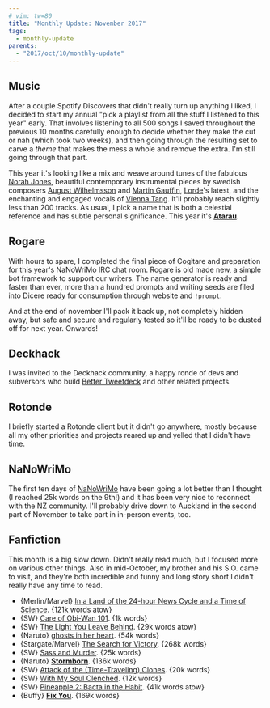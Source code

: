 ```yaml
---
# vim: tw=80
title: "Monthly Update: November 2017"
tags:
  - monthly-update
parents:
  - "2017/oct/10/monthly-update"
---
```


## Music

After a couple Spotify Discovers that didn't really turn up anything I liked, I
decided to start my annual "pick a playlist from all the stuff I listened to
this year" early. That involves listening to all 500 songs I saved throughout
the previous 10 months carefully enough to decide whether they make the cut or
nah (which took two weeks), and then going through the resulting set to carve a
*theme* that makes the mess a whole and remove the extra. I'm still going
through that part.

This year it's looking like a mix and weave around tunes of the fabulous [Norah
Jones], beautiful contemporary instrumental pieces by swedish composers [August
Wilhelmsson] and [Martin Gauffin], [Lorde]'s latest, and the enchanting and
engaged vocals of [Vienna Tang]. It'll probably reach slightly less than 200
tracks. As usual, I pick a name that is both a celestial reference and has
subtle personal significance. This year it's **[Atarau]**.

[Norah Jones]: https://www.norahjones.com/
[August Wilhelmsson]: https://www.augustwl.com/
[Martin Gauffin]: https://cargocollective.com/martingauffin
[Lorde]: https://lorde.co.nz/
[Vienna Tang]: http://viennateng.com/
[Atarau]: https://open.spotify.com/user/passcod/playlist/5dIozbsC5eloBkX2OaPHoj

## Rogare

With hours to spare, I completed the final piece of Cogitare and preparation for
this year's NaNoWriMo IRC chat room. Rogare is old made new, a simple bot
framework to support our writers. The name generator is ready and faster than
ever, more than a hundred prompts and writing seeds are filed into Dicere ready
for consumption through website and `!prompt`.

And at the end of november I'll pack it back up, not completely hidden away, but
safe and secure and regularly tested so it'll be ready to be dusted off for next
year. Onwards!

## Deckhack

I was invited to the Deckhack community, a happy ronde of devs and subversors
who build [Better Tweetdeck] and other related projects.

[Better Tweetdeck]: https://github.com/eramdam/BetterTweetDeck

## Rotonde

I briefly started a Rotonde client but it didn't go anywhere, mostly because all
my other priorities and projects reared up and yelled that I didn't have time.

## NaNoWriMo

The first ten days of [NaNoWriMo] have been going a lot better than I thought (I
reached 25k words on the 9th!) and it has been very nice to reconnect with the
NZ community. I'll probably drive down to Auckland in the second part of
November to take part in in-person events, too.

[NaNoWriMo]: https://nanowrimo.org/participants/passcod

## Fanfiction

This month is a big slow down. Didn't really read much, but I focused more on
various other things. Also in mid-October, my brother and his S.O. came to
visit, and they're both incredible and funny and long story short I didn't
really have any time to read.

 - {Merlin/Marvel} [In a Land of the 24-hour News Cycle and a Time of Science](https://archiveofourown.org/works/3834724). {121k words atow}
 - {SW} [Care of Obi-Wan 101](https://archiveofourown.org/works/12218535). {1k words}
 - {SW} [The Light You Leave Behind](https://archiveofourown.org/works/7763773). {29k words atow}
 - {Naruto} [ghosts in her heart](https://archiveofourown.org/works/7623562). {54k words}
 - {Stargate/Marvel} [The Search for Victory](https://archiveofourown.org/works/2417495). {268k words}
 - {SW} [Sass and Murder](https://archiveofourown.org/works/7698400). {25k words}
 - {Naruto} **[Stormborn](https://archiveofourown.org/works/1877970)**. {136k words}
 - {SW} [Attack of the (Time-Traveling) Clones](https://archiveofourown.org/works/11215419). {20k words}
 - {SW} [With My Soul Clenched](https://archiveofourown.org/works/12453330). {12k words}
 - {SW} [Pineapple 2: Bacta in the Habit](https://archiveofourown.org/works/7672552). {41k words atow}
 - {Buffy} **[Fix You](https://archiveofourown.org/works/1494910)**. {169k words}
